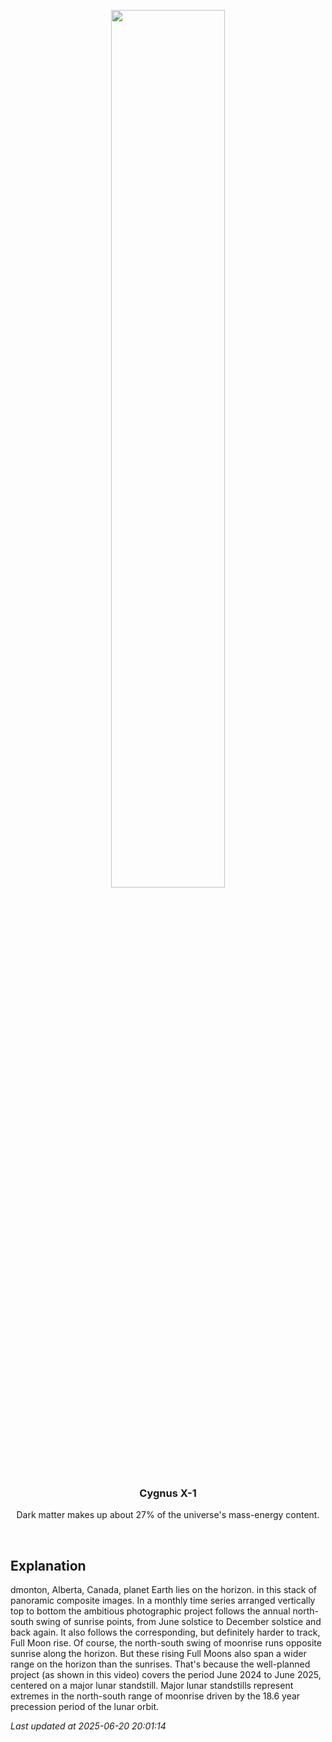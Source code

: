 <p align='center'>
    <img src='https://apod.nasa.gov/apod/image/2506/MajorLunarStandstillAPOD_1200.jpg' width='60%' />
    <h3 align="center">Cygnus X-1</h3>
    <p align="center">Dark matter makes up about 27% of the universe's mass-energy content.</p>
</p>
<br/>

Explanation
--
dmonton, Alberta, Canada, planet Earth lies on the horizon. in this stack of panoramic composite images. In a monthly time series arranged vertically top to bottom the ambitious photographic project follows the annual north-south swing of sunrise points, from June solstice to December solstice and back again. It also follows the corresponding, but definitely harder to track, Full Moon rise. Of course, the north-south swing of moonrise runs opposite sunrise along the horizon. But these rising Full Moons also span a wider range on the horizon than the sunrises. That's because the well-planned project (as shown in this video) covers the period June 2024 to June 2025, centered on a major lunar standstill. Major lunar standstills represent extremes in the north-south range of moonrise driven by the 18.6 year precession period of the lunar orbit.


*Last updated at 2025-06-20 20:01:14*
